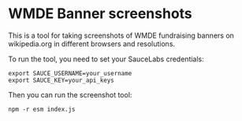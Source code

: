 # WMDE Banner screenshots

This is a tool for taking screenshots of WMDE fundraising banners on wikipedia.org in different browsers and resolutions.

To run the tool, you need to set your SauceLabs credentials:

    export SAUCE_USERNAME=your_username
    export SAUCE_KEY=your_api_keys

Then you can run the screenshot tool:

    npm -r esm index.js